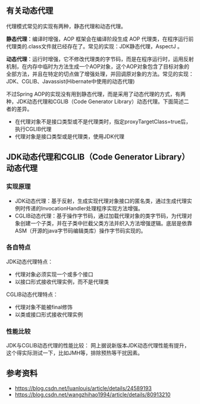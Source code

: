 
## 有关动态代理   

代理模式常见的实现有两种，静态代理和动态代理。

**静态代理**：编译时增强，AOP 框架会在编译阶段生成 AOP 代理类，在程序运行前代理类的.class文件就已经存在了。常见的实现：JDK静态代理，AspectJ 。

**动态代理**：运行时增强，它不修改代理类的字节码，而是在程序运行时，运用反射机制，在内存中临时为方法生成一个AOP对象，这个AOP对象包含了目标对象的全部方法，并且在特定的切点做了增强处理，并回调原对象的方法。常见的实现：JDK、CGLIB、Javassist(Hibernate中使用的动态代理)


不过Spring AOP的实现没有用到静态代理，而是采用了动态代理的方式，有两种，JDK动态代理和CGLIB（Code Generator Library）动态代理。下面简述二者的差异。

- 在代理对象不是接口类型或不是代理类时，指定proxyTargetClass=true后，执行CGLIB代理
- 代理对象是接口类型或是代理类，使用JDK代理

## JDK动态代理和CGLIB（Code Generator Library）动态代理

### 实现原理
- JDK动态代理：基于反射，生成实现代理对象接口的匿名类，通过生成代理实例时传递的InvocationHandler处理程序实现方法增强。
- CGLIB动态代理：基于操作字节码，通过加载代理对象的类字节码，为代理对象创建一个子类，并在子类中拦截父类方法并织入方法增强逻辑。底层是依靠ASM（开源的java字节码编辑类库）操作字节码实现的。



### 各自特点  
JDK动态代理特点：
- 代理对象必须实现一个或多个接口
- 以接口形式接收代理实例，而不是代理类

CGLIB动态代理特点：
- 代理对象不能被final修饰
- 以类或接口形式接收代理实例

### 性能比较  
JDK与CGLIB动态代理的性能比较：
网上据说新版本JDK动态代理性能有提升，这个得实际测试一下，比如JMH等，排除预热等干扰因素。

## 参考资料  
- https://blog.csdn.net/luanlouis/article/details/24589193
- https://blog.csdn.net/wangzhihao1994/article/details/80913210